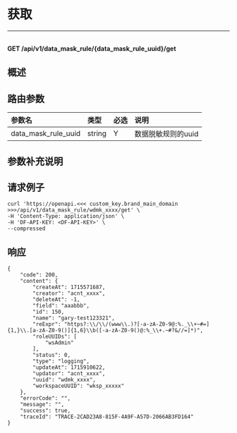 # 获取

---

<br />**GET /api/v1/data_mask_rule/\{data_mask_rule_uuid\}/get**

## 概述




## 路由参数

| 参数名        | 类型     | 必选   | 说明              |
|:-----------|:-------|:-----|:----------------|
| data_mask_rule_uuid | string | Y | 数据脱敏规则的uuid<br> |


## 参数补充说明





## 请求例子
```shell
curl 'https://openapi.<<< custom_key.brand_main_domain >>>/api/v1/data_mask_rule/wdmk_xxxx/get' \
-H 'Content-Type: application/json' \
-H 'DF-API-KEY: <DF-API-KEY>' \
--compressed
```




## 响应
```shell
{
    "code": 200,
    "content": {
        "createAt": 1715571687,
        "creator": "acnt_xxxx",
        "deleteAt": -1,
        "field": "aaabbb",
        "id": 150,
        "name": "gary-test123321",
        "reExpr": "https?:\\/\\/(www\\.)?[-a-zA-Z0-9@:%._\\+~#=]{1,}\\.[a-zA-Z0-9()]{1,6}\\b([-a-zA-Z0-9()@:%_\\+.~#?&//=]*)",
        "roleUUIDs": [
            "wsAdmin"
        ],
        "status": 0,
        "type": "logging",
        "updateAt": 1715910622,
        "updator": "acnt_xxxx",
        "uuid": "wdmk_xxxx",
        "workspaceUUID": "wksp_xxxxx"
    },
    "errorCode": "",
    "message": "",
    "success": true,
    "traceId": "TRACE-2CAD23A8-815F-4A9F-A57D-2066AB3FD164"
} 
```




